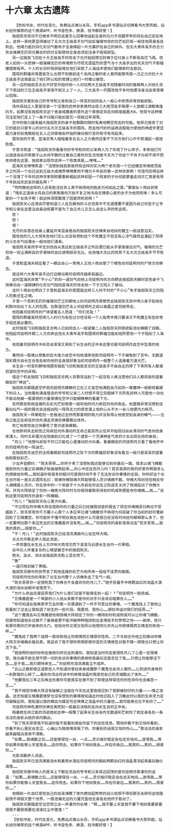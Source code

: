 # 十六章 太古遗阵
        【告知书友，时代在变化，免费站点难以长存，手机app多书源站点切换看书大势所趋，站长给你推荐的这个换源APP，听书音色多、换源、找书都好使！】
       独孤败天惊诧不已根本不明白这是怎么回事他运起全身的功力于双腿牢牢的将在自己定在地上。这样一来他更显得被动了五大次王级高手剑气如虹璀璨夺目的剑芒如匹练一般往他周身各处刺去。他竭力抵抗将化形剑气散布于全身撑起一片光幕护在自己的体外。但五大青年高手的合力攻击强横无匹将光幕击的四分五裂使他全身血流如注身子摇摇欲坠。
       另一边独孤飞羽在十大王级高手的攻击下也开始捉襟见肘难于应付身上不断有血花飞溅。但老人如同一头怒狮一般强横无匹的帝境修为尽现无遗猛烈的罡气与十大高手出的先天剑气不断碰撞铿锵有声。十人的长剑时有碎裂倚仗他们采取了人海战术使他们能够即时去取剑。
       围观的群雄异常震骇怎么也想不到面前这个血肉之躯的老人竟然能够凭借一己之力对抗十大王级高手这简直出了他们所认知的常理让他们一时难以接受。
       另一边的独孤言志也不好受开始时他一人对抗两大王级高手但随着时间的推移两人对他久攻不下观战的三位王级高手渐渐不耐又上了一人。三大高手一齐围攻他不多时他便浑身浴血渐渐难以招架。
       独孤败天看到自己的爷爷和父亲和自己一样变的如同血人一般心中悲愤异常目眦欲裂。
       场外观战之人更是惊骇一个没落的武林世家竟然出现三大绝顶高手随便一人放眼江湖都难逢抗手。如果没有独孤败天这个舍身成魔者的意外这个家族定将走向辉煌威震大6。但现今这种情况注定他们走上了一条不归路只能如昙花一现般过早凋零。
       空中的吸力越来越大独孤败天的身子轻飘飘的随时有离地腾空而去的可能。他早已放弃了对它的抵抗只是专心的对付五大次王级高手的围攻。而且他巧妙的运用这股吸力使他的神虚步更显威力身形如鬼魅般在五人之间穿梭由开始的被动挨打变的有守有攻起来。
       围攻他的于意、蓝海天等人暗暗着急合五人之力竟然还拿不下对方他们心中不禁涌起一股挫败感。
       于意冷笑道：“独孤败天你看看你的爷爷和你的父亲两人为了你成了什么样子。本来他们可以逍遥自在的笑傲于山水间平静的过着自己喜欢的生活但是今天为了你这个不肖子孙却不得不把老命搭在这里。独孤家出现你这样一个败类真是……嘿嘿……”
       蓝海天也嘿嘿笑道：“没想到独孤家居然有这样的实力两个老东西一个已经臻至帝境绝顶高手之列另一个也已达到王级大成境界嘿嘿果然不愧为千年前的第一武林世家啊！可惜可叹啊这样一个没落了千年的武林世家刚刚要重新崛起武林却因一个败家的子孙彻底蒙羞走向灭亡真是有辱千年前战天武圣的威名啊！”
       “呵呵像他这样的人还有脸活在世上真不晓得他的脸皮为何如此之厚。”蒙面女卜雨丝娇笑道：“残杀正道侠士将自己的家族推向万劫不复之地冷血无情使心爱的女子为他而死唉！多么可爱的一个女孩子啊！就这样凋零飘落了因爱而死悲啊！”
       独孤败天心在滴血尽管知道三人在瓦解他的斗志但其中不无道理要不是因为自己何至于让爷爷和父亲在这里浴血奋战呢要不是为了自己月儿又怎么会这么早的死去呢。
       悲！
       怒！
       恨！
       无尽的杀意在他身上蔓延开来混身是血的独孤败天仿佛来自地狱的魔王一般战意滔天。
       围攻他的几人大惊失色他们怎么也没有想到这个不死魔王不但没有心浮气躁而且激起了昂扬的斗志杀气如潮水一般向他们涌来。
       独孤败天虽然手中无剑但自从其达到王级高手之列后便已能从手掌直接出剑气。璀璨的光芒将他一双沾满鲜血的手掌映的血红透明妖异无比。在他强大无比的攻势下五大次王级高手节节败退。
       于意和蓝海天相互看了一眼出会心一笑两人又向卜雨丝使了个眼色向司徒明月的尸体方向移去。
       就这样六大青年高手边打边移动离司徒明月越来有越近。
       这时蓝海天非常“不小心”的将一道剑气向地上司徒明月的方向劈去独孤败天瞬时变色身子飞快移动出一道磅礴的化形剑气阻挡蓝海天的攻击他一下子又陷入了被动。
       这时卜雨丝也明白了于意和蓝海天的意图就这样三人时不时的“不小心”失手独孤败天立刻陷入险象还生之境。
       于意一个恶刺无匹的璀璨剑芒立刻朝地上的司徒明月席卷而去独孤败天目中喷火身子贴地在刹那间划出了五人的包围。在那道剑芒击上司徒明月之前以毫厘之差将她带走。
       他抱着司徒明月的尸体望着五人怒道：“你们无耻！”
       围观的群雄虽然觉得几人的行为有些过分但没有一个人指责毕竟只要诛灭不死魔王有些非常手段还是必要的。
       此时独孤飞羽和独孤言志两人已如同血人一般望着二人独孤败天肝胆欲裂泪水模糊了双眼。他抱起司徒明月朝二人方向奔去但五大青年高手和围观的群雄岂能如他所愿他一下子陷如了人海中。
       他抱着司徒明月冲杀突击渐渐又来到了长生谷的正中央这里也是司徒明月自空中坠落的地方。
       蓦然间一股难以想象的巨大吸力自空中向他涌来他和司徒明月一下子被吸到了空中。无数道瑞彩霞光自长生谷各处射向他的全身就好象当初司徒明月一般整个人连接着万道光芒。
       长生谷一时变的静悄悄围攻独孤飞羽和独孤言志的王级高手不由自主的停了下来所有人都凝目望向空中的异相。
       借这个机会独孤飞羽和独孤言志两人背靠背站到了一起没有人再注意他们众人都惊骇的望着眼前的“神迹”。
       独孤败天脚踏虚空怀抱司徒明月静静的立在三丈高空他满脸血污如同一尊魔神一般俯视着脚下的众人。当他看到满身是血的爷爷和父亲二人时恨不得立刻毁掉下方所有武林人可是他一动也不能动他被一股莫明的力量束缚在空中只能眼睁睁的看着下方。
       突然那些和他连接的五彩光芒如吸管一般将他的内力疯狂的向外吸去。他震撼异常没想到这看似仙气一般的霞光会这般凶险一阵阵无力的感觉涌上他的心头不大一会儿他便内力耗尽。
       独孤败天一阵晕眩险一些昏迷过去然而那莫明的吸力并没有停止他感觉到自身的精气————生命之能正在疯狂的向外涌去灵魂仿佛要飘出体外。
       死亡他感觉自己快要死了意识逐渐模糊。
       在他即将失去知觉之际疯狂向外涌动的生命之能突然止住并开始回归丝丝清凉的气息向他身体涌入。同时五彩霞光在他面前幻化成了一个虚影一个充满神圣气息的少女出现在他的身前。
       “月儿！”他想叫却张不开口只能在心里激动的大叫着。看着眼前的司徒明月又看了看他怀中的司徒明月他一阵迷茫。
       在独孤败天迷茫的注视着眼前司徒明月之际下方的群雄却好象没有看见一般只是呆呆的望着他和那些彩芒。
       少女声音颤抖：“败天哥哥……你终于来了没想到我还能够见到你最后一面。我本以魂飞魄散借助你的力量之后魂魄才勉强凝聚起来……你心中还在怨月儿吗？其实我真的真的好爱你啊我多么的想嫁给你啊……我知道你有很多的疑问可是我时间不多了无法告诉你事情的全部。你听好这个长生谷内有一座太古遗阵名曰：锁魂夺魄锁魂大阵能够保人灵识魂魄不散。夺魄大阵则恰恰相反夺人魂魄毁人灵识。你生命中的一个夙敌于十九年前在你出生之际逆天关闭了锁魂启动了夺魄大阵。并将大阵锁定了你的一魄使大阵时时与你保持着联系待到时机成熟便能夺你魂魄……咳……”说到这里司徒明月的身影一阵模糊。
       “月儿！”独孤败天在心里大叫着。
       “不过现在的夺魄大阵在借助你的力量之后已经被我彻底的毁去了现在你魂魄具归再也不受威胁了。败天哥哥你千万要小心那个人本应早已魂飞魄散但不晓得为何突破了你当初的封印重新回到了忘情魔宫。你可能听不懂不明白我在说些什么可是我已经没有时间给你解释那么多了。但一定要明白那个本应死去的忘情魔君并没有死……咳……”司徒明月的身影渐渐淡去“败天哥哥……我真的真的……很爱你……”
       “不！月儿！”此时独孤败天已经泪流满面内心在狂呼大喊。
       点点光华散去伊人就此消逝。
       一声惊雷在长生谷上方炸响大雨滂沱而下滚滚乌云使长生谷内一片黑暗。
       谷中众人怀着复杂的心情望着空中的独孤败天。
       雨水、血水、泪水自独孤败天脸上混合而下。
       “轰”
       一道闪电划破了黑暗。
       独孤败天眼中的世界变了和他连接的彩芒为他传来一组组不连贯的画面。
       司徒明月忧伤的来到了长生谷内整个人仿佛失去了生气一般。
       “败天哥哥你一定恨死我了你再也不会喜欢你的月儿了。”她手抚着手中两颗血红的泪晶大滴大滴的泪水自眼中滚落而下。
       “为什么命运总是捉弄我们为什么我们总是不能够走到一起！？”司徒明月一脸悲戚。
       “忘情魔君是一个卑鄙的小人他从来都不是你的对手只会背后暗算伤人……”
       “你可知道在我离家学艺去的第一天便遇到了一件不可思议的事情。一个魔鬼找上了我他让我看到了过去让我知道了前生的一些片段。我震惊、我伤心……感叹命运对我们的捉弄……”
       “这个魔鬼名叫忘情魔君他用锁魄大阵锁定了你的一魄待到时机成熟就可以让你魂飞魄散。但是他知道他永远做不了最强者更不能冲破种种阻挠到达圣境高手的梦想之地————彼岸。他只有靠你靠你打开彼岸的大门。但他对你又恨又怕所以他想同化你先让你绝情既而忘情变的和他一样……”
       “魔鬼给了我两个选择一我协助他让你绝情而忘情保你性命。二不与他合作他立刻推动夺魄大阵灭你魂魄永锄后患。我妥协了我不想你死啊即使你变的灭情绝性对我不屑一顾我也只想让你活下去。”
       “我按照的他的吩咐去做用刘师兄去刺激你。我知道当时你定是恨死月儿了心里一定很难受。我也痛不欲生想不顾一切的告诉你事情的真相但我最后还是忍住了我……只想让你能够活下去……至于我……我只期待来生……”司徒明月泪流满面泣不成声。
       “云山之巅即使正道那些人不知道你曾经舍身成魔那个魔鬼也会派人揭你……匕刺进你身体的一刹那我的心碎了……看到你流出传说中的绝情泪晶时我感觉自己的灵魂飘出了体外……”
       “他要我在三年之后再去伤害你可是我实在做不到了即使这样保住你的性命你也会痛苦一生……”
       “我不相信夺魄大阵没有破解之法就在今天在这里我感应到了我那被封印的力量————情之泪晶。这恐怕是忘情魔君做梦也没有想到的事情我知道此时他已陷入了沉睡此时以我的生命灵力定可破解此阵。我知道以我的精血为媒定可召唤情之泪晶中的力量但……我可能再也见不到你了……”
       司徒明月神色凄然仿佛生离死别一般最后决绝的走向长生谷的正中央。
       随着她生命之能的流逝她如女神一般飘了起来长生谷谷内无数道彩芒射向了她全身各处一条淡淡的身影从她的体内飘出。
       “别了败天哥哥我不知道你能不能看到我给你留下的这些信息。既怕你看不到又怕你看到。你看不到心里定会苦涩、心痛以为我绝情背叛了你。你看到的话我又怕你伤心……”那淡淡的身影越来越暗淡渐渐不清晰。
       “如果……我魂散之后……还能够保住一丝、一点……灵识烙印我定会在这天地间……游荡我……等你如果你能够上天堂我会……追你而去。如果你下地狱我会……伴在你身边……我真的……真的……很爱你……”
       光影消散伊人消逝。
       独孤败天早已泪流满面泪水和着雨水滴在司徒明月的胸前两颗血红的泪晶漂浮起来最后融化滴落……
       独孤败天眼中映入的是浑上下都在流血的爷爷和父亲耳边回荡的是司徒明月那凄伤的话语：“如果……我魂散之后……还能够保住一丝、一点……灵识烙印我定会在这天地间……游荡我……等你如果你能够上天堂我会……追你而去。如果你下地狱我会……伴在你身边……我真的……真的……很爱你……”
       他眼前一片血红感觉自己的血液沸腾了体内燃烧起熊熊的战火他恨不得将那天击碎将这地踏裂恨不得毁灭整个世界。一股浩瀚无边的力量充盈他全身各处他终于能动了。
       独孤败天脚踏虚空当空而立出一声凄厉的长嚎：“啊……我不要上天堂我不要下地狱我要爱要恨我不要脱我要在滚滚红尘中堕落！”
       ...
       【告知书友，时代在变化，免费站点难以长存，手机app多书源站点切换看书大势所趋，站长给你推荐的这个换源APP，听书音色多、换源、找书都好使！】